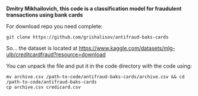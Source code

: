 
**Dmitry Mikhailovich, this code is a classification model for fraudulent transactions using bank cards**  

For download repo you need complete:  
    
    git clone https://github.com/grishalisov/antifraud-baks-cards
    
    
So... the dataset is located at https://www.kaggle.com/datasets/mlg-ulb/creditcardfraud?resource=download

You can unpack the file and put it in the code directory with the code using:

    mv archive.csv /path-to-code/antifraud-baks-cards/archive.csv && cd /path-to-code/antifraud-baks-cards
    cp archive.csv credicard.csv
    
